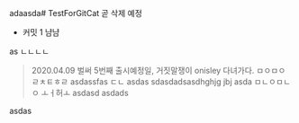 adaasda# TestForGitCat
곧 삭제 예정
- 커밋 1
냠냠

as
ㄴㄴㄴㄴ
> 2020.04.09 벌써 5번째 출시예정일, 거짓말쟁이 onisley 다녀가다.
ㅁㅇㅁㅇ
ㄹㅊㅌㅎㄹ
asdassfas
ㄷㄴ
asdas
sdasdadsasdhghjg
jbj
asda
ㅁㄴㅇㅁㄴㅇ
ㅗㅓ허ㅗ
asdasd
asdads

asdas
